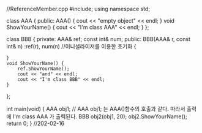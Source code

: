 //ReferenceMember.cpp
#include<iostream>;
using namespace std;

class AAA {
public:
	AAA()
	{
		cout << "empty object" << endl;
	}
	void ShowYourName()
	{
		cout << "I'm class AAA" << endl;
	}
};

class BBB {
private:
	AAA& ref;
	const int& num;
public:
	BBB(AAA& r, const int& n)
		:ref(r), num(n)  //이니셜라이저를 이용한 초기화
	{

	}
	void ShowYourName() {
		ref.ShowYourName();
		cout << "and" << endl;
		cout << "I'm class BBB" << endl;
	}
};

int main(void) {
	AAA obj1; // AAA obj1; 는 AAA()함수의 호출과 같다. 따라서 출력에 I'm class AAA 가 출력된다.
	BBB obj2(obj1, 20);
	obj2.ShowYourName();
	return 0;
}
//202-02-16
